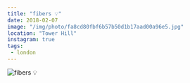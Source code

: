 ```yaml
---
title: "fibers 💡"
date: 2018-02-07
image: "/img/photo/fa8cd80fbf6b57b50d1b17aad00a96e5.jpg"
location: "Tower Hill"
instagram: true
tags:
 - london
---
```


![fibers 💡](/img/photo/fa8cd80fbf6b57b50d1b17aad00a96e5.jpg)
